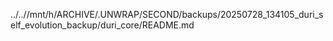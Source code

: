 ../..//mnt/h/ARCHIVE/.UNWRAP/SECOND/backups/20250728_134105_duri_self_evolution_backup/duri_core/README.md